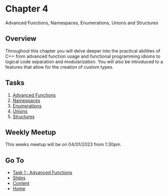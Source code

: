 # Chapter 4

Advanced Functions, Namespaces, Enumerations, Unions and Structures

## Overview

Throughout this chapter you will delve deeper into the practical abilities of C++ from advanced function usage and functional programming idioms to logical code separation and modularization. You will also be introduced to a features that allow for the creation of custom types.

## Tasks

1. [Advanced Functions](/content/chapter4/tasks/advfunc.md)
2. [Namespaces](/content/chapter4/tasks/namespaces.md)
3. [Enumerations](/content/chapter4/tasks/enums.md)
4. [Unions](/content/chapter4/tasks/unions.md)
5. [Structures](/content/chapter4/tasks/structs.md)

## Weekly Meetup

This weeks meetup will be on 04/01/2023 from 1:30pm.

## Go To

- [Task 1 : Advanced Functions](/content/chapter4/tasks/advfunc.md)
- [Slides](/content/chapter4/slides/README.md)
- [Content](/content/README.md)
- [Home](/README.md)
